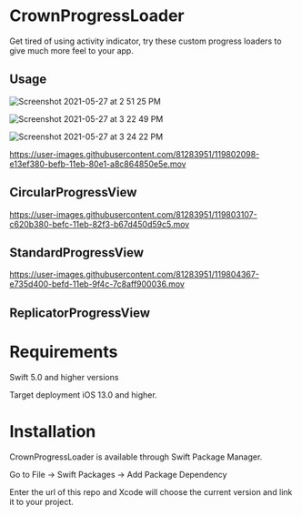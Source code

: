 # CrownProgressLoader

Get tired of using activity indicator, try these custom progress loaders to give much more feel to your app.

## Usage

![Screenshot 2021-05-27 at 2 51 25 PM](https://user-images.githubusercontent.com/81283951/119805868-4a743600-beff-11eb-814f-f804f7385b32.png)

![Screenshot 2021-05-27 at 3 22 49 PM](https://user-images.githubusercontent.com/81283951/119806031-75f72080-beff-11eb-9648-499027c7b02a.png)

![Screenshot 2021-05-27 at 3 24 22 PM](https://user-images.githubusercontent.com/81283951/119806276-ac34a000-beff-11eb-903f-0b0b635cdca8.png)

https://user-images.githubusercontent.com/81283951/119802098-e13ef380-befb-11eb-80e1-a8c864850e5e.mov

## CircularProgressView


https://user-images.githubusercontent.com/81283951/119803107-c620b380-befc-11eb-82f3-b67d450d59c5.mov

## StandardProgressView


https://user-images.githubusercontent.com/81283951/119804367-e735d400-befd-11eb-9f4c-7c8aff900036.mov

## ReplicatorProgressView

# Requirements

Swift 5.0 and higher versions

Target deployment iOS 13.0 and higher.

# Installation

CrownProgressLoader is available through Swift Package Manager.

Go to File -> Swift Packages -> Add Package Dependency 

Enter the url of this repo and Xcode will choose the current version and link it to your project.



